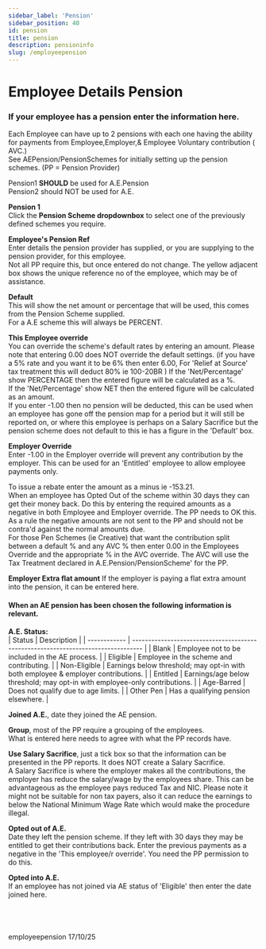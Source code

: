 ```yaml
---
sidebar_label: 'Pension'
sidebar_position: 40
id: pension
title: pension
description: pensioninfo
slug: /employeepension
---
```


# Employee Details Pension

### If your employee has a pension enter the information here.

Each Employee can have up to 2 pensions with each one having the ability for payments from Employee,Employer,& Employee Voluntary contribution ( AVC.)\
See AEPension/PensionSchemes for initially setting up the pension schemes. (PP = Pension Provider)

Pension1 **SHOULD** be used for A.E.Pension  
Pension2 should NOT be used for A.E.

**Pension 1**  
Click the **Pension Scheme dropdownbox** to select one of the previously defined schemes you require.

**Employee's Pension Ref**  
Enter details the pension provider has supplied, or you are supplying to the pension provider, for this employee.  
Not all PP require this, but once entered do not change. The yellow adjacent box shows the unique reference no of the employee, which may be of assistance.

**Default**  
This will show the net amount or percentage that will be used, this comes from the Pension Scheme supplied.  
For a A.E scheme this will always be PERCENT.

**This Employee override**  
You can override the scheme's default rates by entering an amount. Please note that entering 0.00 does NOT override the default settings. (if you have a 5% rate and you want it to be 6% then enter 6.00, For 'Relief at Source' tax treatment this will deduct 80% ie 100-20BR )
If the 'Net/Percentage' show PERCENTAGE then the entered figure will be calculated as a %.  
If the 'Net/Percentage' show NET then the entered figure will be calculated as an amount.  
If you enter -1.00 then no pension will be deducted, this can be used when an employee has gone off the pension map for a period but it will still be reported on, or where this employee is perhaps on a Salary Sacrifice but the pension scheme does not default to this ie has a figure in the 'Default' box.

**Employer Override**\
Enter -1.00 in the Employer override will prevent any contribution by the employer. 
This can be used for an 'Entitled' employee to allow employee payments only.

To issue a rebate enter the amount as a minus ie -153.21.  
When an employee has Opted Out of the scheme within 30 days they can get their money back. Do this by entering the required amounts as a negative in both Employee and Employer override. The PP needs to OK this. As a rule the negative amounts are not sent to the PP and should not be contra'd against the normal amounts due.  
For those Pen Schemes (ie Creative) that want the contribution split between a default % and any AVC % then enter 0.00 in the Employees Override and the appropriate % in the AVC override. The AVC will use the Tax Treatment declared in A.E.Pension/PensionScheme' for the PP.

**Employer Extra flat amount**
If the employer is paying a flat extra amount into the pension, it can be entered here.

#### When an AE pension has been chosen the following information is relevant.
**A.E. Status:**\
| Status       | Description                                                                       |
| ------------ | --------------------------------------------------------------------------------- |
| Blank        | Employee not to be included in the AE process.                                    |
| Eligible     | Employee in the scheme and contributing.                                          |
| Non-Eligible | Earnings below threshold; may opt-in with both employee & employer contributions. |
| Entitled     | Earnings/age below threshold; may opt-in with employee-only contributions.        |
| Age-Barred   | Does not qualify due to age limits.                                               |
| Other Pen    | Has a qualifying pension elsewhere.                                               |


**Joined A.E.**, date they joined the AE pension.

**Group**, most of the PP require a grouping of the employees.  
What is entered here needs to agree with what the PP records have.

**Use Salary Sacrifice**, just a tick box so that the information can be presented in the PP reports. It does NOT create a Salary Sacrifice.  
A Salary Sacrifice is where the employer makes all the contributions,  the employer has reduce the salary/wage by the employees share. This can be advantageous as the employee pays reduced Tax and NIC. Please note it might not be suitable for non tax payers, also it can reduce the earnings to below the National Minimum Wage Rate which would make the procedure illegal.

**Opted out of A.E.**  
Date they left the pension scheme. If they left with 30 days they may be entitled to get their contributions back. Enter the previous payments as a negative in the 'This employee/r override'. You need the PP permission to do this.

**Opted into A.E.**  
 If an employee has not joined via AE status of 'Eligible' then enter the date joined here.
<br/>
<br/>
<br/>
<br/>
<br/>
employeepension 17/10/25